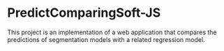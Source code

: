 # PredictComparingSoft-JS
This project is an implementation of a web application that compares the predictions of segmentation models with a related regression model.
